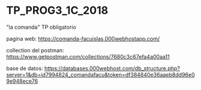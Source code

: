 # TP_PROG3_1C_2018
"la comanda" TP obligatorio

pagina web:
https://comanda-facuislas.000webhostapp.com/

collection del postman:
https://www.getpostman.com/collections/7680c3c67efa4a00aa11

base de datos:
https://databases.000webhost.com/db_structure.php?server=1&db=id7994824_comandafacu&token=df384840e36aaeb8dd96e09e948ece76
